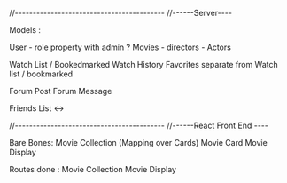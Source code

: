 //------------------------------------------
//------Server----

Models : 


User - role property with admin ?
Movies - directors - Actors 


Watch List / Bookedmarked
Watch History
Favorites separate from Watch list / bookmarked

Forum Post
Forum Message

Friends List <->



//------------------------------------------
//------React Front End ----

Bare Bones:
Movie Collection (Mapping over Cards)
Movie Card
Movie Display

Routes done :
Movie Collection 
Movie Display